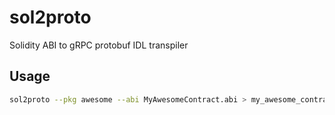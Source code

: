 # sol2proto
Solidity ABI to gRPC protobuf IDL transpiler

## Usage

```bash
sol2proto --pkg awesome --abi MyAwesomeContract.abi > my_awesome_contract.proto
```
